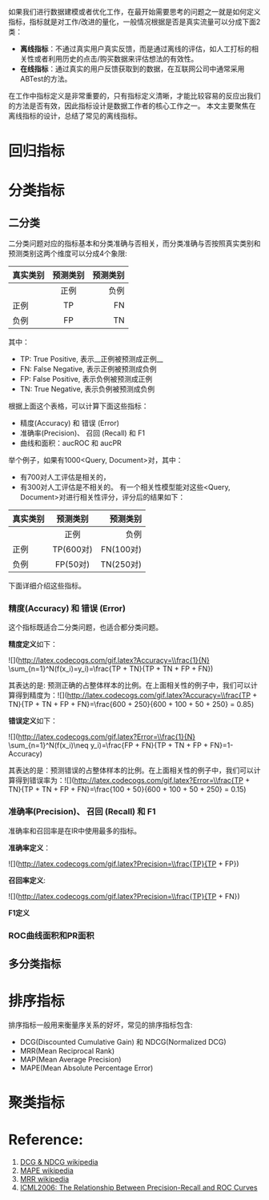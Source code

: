 如果我们进行数据建模或者优化工作，在最开始需要思考的问题之一就是如何定义指标，指标就是对工作/改进的量化，一般情况根据是否是真实流量可以分成下面2类：
- **离线指标**：不通过真实用户真实反馈，而是通过离线的评估，如人工打标的相关性或者利用历史的点击/购买数据来评估想法的有效性。
- **在线指标**：通过真实的用户反馈获取到的数据，在互联网公司中通常采用ABTest的方法。

在工作中指标定义是非常重要的，只有指标定义清晰，才能比较容易的反应出我们的方法是否有效，因此指标设计是数据工作者的核心工作之一。 本文主要聚焦在离线指标的设计，总结了常见的离线指标。

# 回归指标

# 分类指标
## 二分类
二分类问题对应的指标基本和分类准确与否相关，而分类准确与否按照真实类别和预测类别这两个维度可以分成4个象限:

| 真实类别        | 预测类别   | 预测类别 |
| ------------- |:-------------:| -----:|
|     | 正例 | 负例 |
|正例 | TP   | FN   |
|负例 | FP   | TN   |

其中：
- TP: True Positive,  表示__正例被预测成正例__
- FN: False Negative, 表示正例被预测成负例
- FP: False Positive, 表示负例被预测成正例
- TN: True Negative,  表示负例被预测成负例

根据上面这个表格，可以计算下面这些指标：
- 精度(Accuracy) 和 错误 (Error)
- 准确率(Precision)、 召回 (Recall) 和 F1
- 曲线和面积：aucROC 和 aucPR

举个例子，如果有1000\<Query, Document>对，其中：
- 有700对人工评估是相关的，
- 有300对人工评估是不相关的。
有一个相关性模型能对这些\<Query, Document>对进行相关性评分，评分后的结果如下：

| 真实类别        | 预测类别   | 预测类别 |
| ------------- |:-------------:| -----:|
|     | 正例 | 负例 |
|正例 | TP(600对)   | FN(100对)   |
|负例 | FP(50对)   | TN(250对)   |

下面详细介绍这些指标。
### 精度(Accuracy) 和 错误 (Error)
这个指标既适合二分类问题，也适合都分类问题。

**精度定义**如下：

![](http://latex.codecogs.com/gif.latex?Accuracy=\\frac{1}{N} \\sum_{n=1}^N(f(x_i)=y_i)=\\frac{TP + TN}{TP + TN + FP + FN})

其表达的是: 预测正确的占整体样本的比例。在上面相关性的例子中，我们可以计算得到精度为：![](http://latex.codecogs.com/gif.latex?Accuracy=\\frac{TP + TN}{TP + TN + FP + FN}=\\frac{600 + 250}{600 + 100 + 50 + 250} = 0.85)


**错误定义**如下：

![](http://latex.codecogs.com/gif.latex?Error=\\frac{1}{N} \\sum_{n=1}^N(f(x_i)\\neq y_i)=\\frac{FP + FN}{TP + TN + FP + FN}=1-Accuracy)

其表达的是：预测错误的占整体样本的比例。在上面相关性的例子中，我们可以计算得到错误率为：![](http://latex.codecogs.com/gif.latex?Error=\\frac{TP + TN}{TP + TN + FP + FN}=\\frac{100 + 50}{600 + 100 + 50 + 250} = 0.15)

### 准确率(Precision)、 召回 (Recall) 和 F1
准确率和召回率是在IR中使用最多的指标。

**准确率定义**：

![](http://latex.codecogs.com/gif.latex?Precision=\\frac{TP}{TP + FP})

**召回率定义**:

![](http://latex.codecogs.com/gif.latex?Precision=\\frac{TP}{TP + FN})

**F1定义**


### ROC曲线面积和PR面积


## 多分类指标

# 排序指标
排序指标一般用来衡量序关系的好坏，常见的排序指标包含:
- DCG(Discounted Cumulative Gain) 和 NDCG(Normalized DCG)
- MRR(Mean Reciprocal Rank)
- MAP(Mean Average Precision)
- MAPE(Mean Absolute Percentage Error)

# 聚类指标


# Reference:
1. [DCG & NDCG wikipedia](https://en.wikipedia.org/wiki/Discounted_cumulative_gain)
2. [MAPE wikipedia](https://en.wikipedia.org/wiki/Mean_absolute_percentage_error)
3. [MRR wikipedia](https://en.wikipedia.org/wiki/Mean_reciprocal_rank)
4. [ICML2006: The Relationship Between Precision-Recall and ROC Curves](http://machinelearning.wustl.edu/mlpapers/paper_files/icml2006_DavisG06.pdf)
